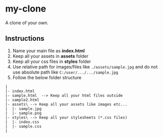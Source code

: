 # my-clone
A clone of your own.

## Instructions
1. Name your main file as **index.html**
2. Keep all your assets in **assets** folder
3. Keep all your css files in **styles** folder
4. Use relative path for images/files like `./assets/sample.jpg` and do not use absolute path like `C:/user/.../.../sample.jpg`
5. Follow the below folder structure
```
|
|- index.html
|- sample.html  --> Keep all your html files outside
|- sample2.html
|- assets\ --> Keep all your assets like images etc...
|  |- sample.jpg
|  |- sample.png
|- styles\ --> Keep all your stylesheets (*.css files)
|  |- index.css
|  |- sample.css
|
```
